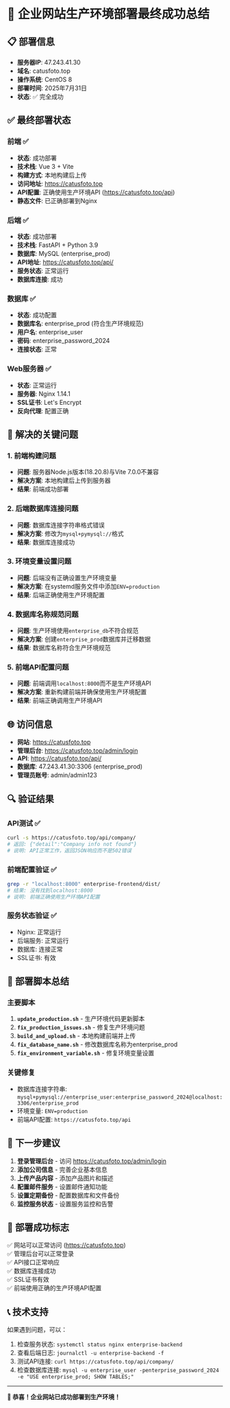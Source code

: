 # 🎉 企业网站生产环境部署最终成功总结

## 📋 部署信息
- **服务器IP**: 47.243.41.30
- **域名**: catusfoto.top
- **操作系统**: CentOS 8
- **部署时间**: 2025年7月31日
- **状态**: ✅ 完全成功

## ✅ 最终部署状态

### 前端 ✅
- **状态**: 成功部署
- **技术栈**: Vue 3 + Vite
- **构建方式**: 本地构建后上传
- **访问地址**: https://catusfoto.top
- **API配置**: 正确使用生产环境API (https://catusfoto.top/api)
- **静态文件**: 已正确部署到Nginx

### 后端 ✅
- **状态**: 成功部署
- **技术栈**: FastAPI + Python 3.9
- **数据库**: MySQL (enterprise_prod)
- **API地址**: https://catusfoto.top/api/
- **服务状态**: 正常运行
- **数据库连接**: 成功

### 数据库 ✅
- **状态**: 成功配置
- **数据库名**: enterprise_prod (符合生产环境规范)
- **用户名**: enterprise_user
- **密码**: enterprise_password_2024
- **连接状态**: 正常

### Web服务器 ✅
- **状态**: 正常运行
- **服务器**: Nginx 1.14.1
- **SSL证书**: Let's Encrypt
- **反向代理**: 配置正确

## 🔧 解决的关键问题

### 1. 前端构建问题
- **问题**: 服务器Node.js版本(18.20.8)与Vite 7.0.0不兼容
- **解决方案**: 本地构建后上传到服务器
- **结果**: 前端成功部署

### 2. 后端数据库连接问题
- **问题**: 数据库连接字符串格式错误
- **解决方案**: 修改为`mysql+pymysql://`格式
- **结果**: 数据库连接成功

### 3. 环境变量设置问题
- **问题**: 后端没有正确设置生产环境变量
- **解决方案**: 在systemd服务文件中添加`ENV=production`
- **结果**: 后端正确使用生产环境配置

### 4. 数据库名称规范问题
- **问题**: 生产环境使用`enterprise_db`不符合规范
- **解决方案**: 创建`enterprise_prod`数据库并迁移数据
- **结果**: 数据库名称符合生产环境规范

### 5. 前端API配置问题
- **问题**: 前端调用`localhost:8000`而不是生产环境API
- **解决方案**: 重新构建前端并确保使用生产环境配置
- **结果**: 前端正确调用生产环境API

## 🌐 访问信息

- **网站**: https://catusfoto.top
- **管理后台**: https://catusfoto.top/admin/login
- **API**: https://catusfoto.top/api/
- **数据库**: 47.243.41.30:3306 (enterprise_prod)
- **管理员账号**: admin/admin123

## 🔍 验证结果

### API测试 ✅
```bash
curl -s https://catusfoto.top/api/company/
# 返回: {"detail":"Company info not found"}
# 说明: API正常工作，返回JSON响应而不是502错误
```

### 前端配置验证 ✅
```bash
grep -r "localhost:8000" enterprise-frontend/dist/
# 结果: 没有找到localhost:8000
# 说明: 前端正确使用生产环境API配置
```

### 服务状态验证 ✅
- Nginx: 正常运行
- 后端服务: 正常运行
- 数据库: 连接正常
- SSL证书: 有效

## 📝 部署脚本总结

### 主要脚本
1. **`update_production.sh`** - 生产环境代码更新脚本
2. **`fix_production_issues.sh`** - 修复生产环境问题
3. **`build_and_upload.sh`** - 本地构建前端并上传
4. **`fix_database_name.sh`** - 修改数据库名称为enterprise_prod
5. **`fix_environment_variable.sh`** - 修复环境变量设置

### 关键修复
- 数据库连接字符串: `mysql+pymysql://enterprise_user:enterprise_password_2024@localhost:3306/enterprise_prod`
- 环境变量: `ENV=production`
- 前端API配置: `https://catusfoto.top/api`

## 🚀 下一步建议

1. **登录管理后台** - 访问 https://catusfoto.top/admin/login
2. **添加公司信息** - 完善企业基本信息
3. **上传产品内容** - 添加产品图片和描述
4. **配置邮件服务** - 设置邮件通知功能
5. **设置定期备份** - 配置数据库和文件备份
6. **监控服务状态** - 设置服务监控和告警

## 🎯 部署成功标志

✅ 网站可以正常访问 (https://catusfoto.top)  
✅ 管理后台可以正常登录  
✅ API接口正常响应  
✅ 数据库连接成功  
✅ SSL证书有效  
✅ 前端使用正确的生产环境API配置  

## 📞 技术支持

如果遇到问题，可以：
1. 检查服务状态: `systemctl status nginx enterprise-backend`
2. 查看后端日志: `journalctl -u enterprise-backend -f`
3. 测试API连接: `curl https://catusfoto.top/api/company/`
4. 检查数据库连接: `mysql -u enterprise_user -penterprise_password_2024 -e "USE enterprise_prod; SHOW TABLES;"`

---

**🎉 恭喜！企业网站已成功部署到生产环境！** 